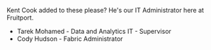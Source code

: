 Kent Cook added to these please? He's our IT Administrator here at Fruitport.

- Tarek Mohamed - Data and Analytics IT - Supervisor
- Cody Hudson - Fabric Administrator
